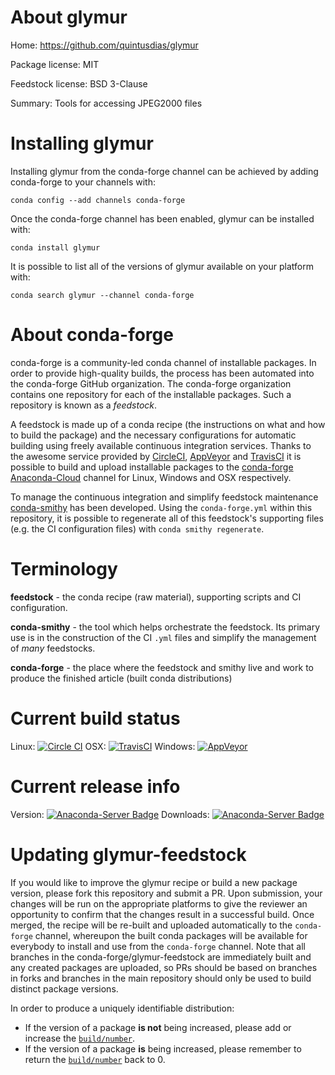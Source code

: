 About glymur
============

Home: https://github.com/quintusdias/glymur

Package license: MIT

Feedstock license: BSD 3-Clause

Summary: Tools for accessing JPEG2000 files



Installing glymur
=================

Installing glymur from the conda-forge channel can be achieved by adding conda-forge to your channels with:

```
conda config --add channels conda-forge
```

Once the conda-forge channel has been enabled, glymur can be installed with:

```
conda install glymur
```

It is possible to list all of the versions of glymur available on your platform with:

```
conda search glymur --channel conda-forge
```


About conda-forge
=================

conda-forge is a community-led conda channel of installable packages.
In order to provide high-quality builds, the process has been automated into the
conda-forge GitHub organization. The conda-forge organization contains one repository
for each of the installable packages. Such a repository is known as a *feedstock*.

A feedstock is made up of a conda recipe (the instructions on what and how to build
the package) and the necessary configurations for automatic building using freely
available continuous integration services. Thanks to the awesome service provided by
[CircleCI](https://circleci.com/), [AppVeyor](http://www.appveyor.com/)
and [TravisCI](https://travis-ci.org/) it is possible to build and upload installable
packages to the [conda-forge](https://anaconda.org/conda-forge)
[Anaconda-Cloud](http://docs.anaconda.org/) channel for Linux, Windows and OSX respectively.

To manage the continuous integration and simplify feedstock maintenance
[conda-smithy](http://github.com/conda-forge/conda-smithy) has been developed.
Using the ``conda-forge.yml`` within this repository, it is possible to regenerate all of
this feedstock's supporting files (e.g. the CI configuration files) with ``conda smithy regenerate``.


Terminology
===========

**feedstock** - the conda recipe (raw material), supporting scripts and CI configuration.

**conda-smithy** - the tool which helps orchestrate the feedstock.
                   Its primary use is in the construction of the CI ``.yml`` files
                   and simplify the management of *many* feedstocks.

**conda-forge** - the place where the feedstock and smithy live and work to
                  produce the finished article (built conda distributions)

Current build status
====================

Linux: [![Circle CI](https://circleci.com/gh/conda-forge/glymur-feedstock.svg?style=shield)](https://circleci.com/gh/conda-forge/glymur-feedstock)
OSX: [![TravisCI](https://travis-ci.org/conda-forge/glymur-feedstock.svg?branch=master)](https://travis-ci.org/conda-forge/glymur-feedstock)
Windows: [![AppVeyor](https://ci.appveyor.com/api/projects/status/github/conda-forge/glymur-feedstock?svg=True)](https://ci.appveyor.com/project/conda-forge/glymur-feedstock/branch/master)

Current release info
====================
Version: [![Anaconda-Server Badge](https://anaconda.org/conda-forge/glymur/badges/version.svg)](https://anaconda.org/conda-forge/glymur)
Downloads: [![Anaconda-Server Badge](https://anaconda.org/conda-forge/glymur/badges/downloads.svg)](https://anaconda.org/conda-forge/glymur)


Updating glymur-feedstock
=========================

If you would like to improve the glymur recipe or build a new
package version, please fork this repository and submit a PR. Upon submission,
your changes will be run on the appropriate platforms to give the reviewer an
opportunity to confirm that the changes result in a successful build. Once
merged, the recipe will be re-built and uploaded automatically to the
`conda-forge` channel, whereupon the built conda packages will be available for
everybody to install and use from the `conda-forge` channel.
Note that all branches in the conda-forge/glymur-feedstock are
immediately built and any created packages are uploaded, so PRs should be based
on branches in forks and branches in the main repository should only be used to
build distinct package versions.

In order to produce a uniquely identifiable distribution:
 * If the version of a package **is not** being increased, please add or increase
   the [``build/number``](http://conda.pydata.org/docs/building/meta-yaml.html#build-number-and-string).
 * If the version of a package **is** being increased, please remember to return
   the [``build/number``](http://conda.pydata.org/docs/building/meta-yaml.html#build-number-and-string)
   back to 0.
